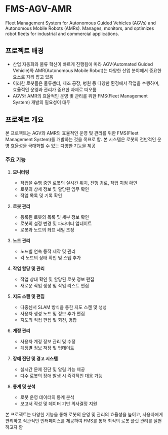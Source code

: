 # FMS-AGV-AMR
Fleet Management System for Autonomous Guided Vehicles (AGVs) and Autonomous Mobile Robots (AMRs). Manages, monitors, and optimizes robot fleets for industrial and commercial applications.

## 프로젝트 배경
- 산업 자동화와 물류 혁신이 빠르게 진행됨에 따라 AGV(Automated Guided Vehicle)와 AMR(Autonomous Mobile Robot)는 다양한 산업 분야에서 중요한 요소로 자리 잡고 있음
- 이러한 로봇들은 물류센터, 제조 공장, 병원 등 다양한 환경에서 작업을 수행하며, 효율적인 운영과 관리가 중요한 과제로 떠오름
- AGV와 AMR의 효율적인 운영 및 관리를 위한 FMS(Fleet Management System) 개발의 필요성이 대두

## 프로젝트 개요
본 프로젝트는 AGV와 AMR의 효율적인 운영 및 관리를 위한 FMS(Fleet Management System)를 개발하는 것을 목표로 함. 본 시스템은 로봇의 전반적인 운영 효율성을 극대화할 수 있는 다양한 기능을 제공

### 주요 기능
1. **모니터링**
   - 작업을 수행 중인 로봇의 실시간 위치, 진행 경로, 작업 지점 확인
   - 로봇의 상세 정보 및 할당된 임무 확인
   - 작업 목록 및 기록 확인

2. **로봇 관리**
   - 등록된 로봇의 목록 및 세부 정보 확인
   - 로봇의 설정 변경 및 파라미터 업데이트
   - 로봇과 노드의 좌표 세밀 조정

3. **노드 관리**
   - 노드별 연속 동작 제작 및 관리
   - 각 노드의 상태 확인 및 스텝 추가

4. **작업 할당 및 관리**
   - 작업 상태 확인 및 할당된 로봇 정보 편집
   - 새로운 작업 생성 및 작업 리스트 편집

5. **지도 스캔 및 편집**
   - 다중센서 SLAM 방식을 통한 지도 스캔 및 생성
   - 사용자 생성 노드 및 정보 추가 편집
   - 지도의 직접 편집 및 회전, 병합

6. **계정 관리**
   - 사용자 계정 정보 관리 및 수정
   - 계정별 정보 저장 및 업데이트

7. **장애 진단 및 경고 시스템**
   - 실시간 문제 진단 및 알림 기능 제공
   - 다수 로봇의 장애 발생 시 즉각적인 대응 가능

8. **통계 및 분석**
   - 로봇 운영 데이터의 통계 분석
   - 보고서 작성 및 데이터 기반 의사결정 지원

본 프로젝트는 다양한 기능을 통해 로봇의 운영 및 관리의 효율성을 높이고, 사용자에게 편리하고 직관적인 인터페이스를 제공하여 FMS를 통해 최적의 로봇 플릿 관리를 실현하고자 함
